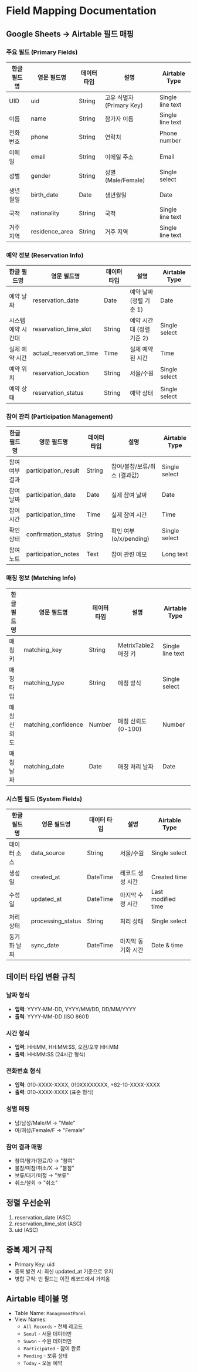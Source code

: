 # Field Mapping Documentation

## Google Sheets → Airtable 필드 매핑

### 주요 필드 (Primary Fields)

| 한글 필드명 | 영문 필드명 | 데이터 타입 | 설명 | Airtable Type |
|------------|------------|------------|------|--------------|
| UID | uid | String | 고유 식별자 (Primary Key) | Single line text |
| 이름 | name | String | 참가자 이름 | Single line text |
| 전화번호 | phone | String | 연락처 | Phone number |
| 이메일 | email | String | 이메일 주소 | Email |
| 성별 | gender | String | 성별 (Male/Female) | Single select |
| 생년월일 | birth_date | Date | 생년월일 | Date |
| 국적 | nationality | String | 국적 | Single line text |
| 거주지역 | residence_area | String | 거주 지역 | Single line text |

### 예약 정보 (Reservation Info)

| 한글 필드명 | 영문 필드명 | 데이터 타입 | 설명 | Airtable Type |
|------------|------------|------------|------|--------------|
| 예약 날짜 | reservation_date | Date | 예약 날짜 (정렬 기준 1) | Date |
| 시스템 예약 시간대 | reservation_time_slot | String | 예약 시간대 (정렬 기준 2) | Single select |
| 실제 예약 시간 | actual_reservation_time | Time | 실제 예약된 시간 | Time |
| 예약 위치 | reservation_location | String | 서울/수원 | Single select |
| 예약 상태 | reservation_status | String | 예약 상태 | Single select |

### 참여 관리 (Participation Management)

| 한글 필드명 | 영문 필드명 | 데이터 타입 | 설명 | Airtable Type |
|------------|------------|------------|------|--------------|
| 참여 여부 결과 | participation_result | String | 참여/불참/보류/취소 (결과값) | Single select |
| 참여 날짜 | participation_date | Date | 실제 참여 날짜 | Date |
| 참여 시간 | participation_time | Time | 실제 참여 시간 | Time |
| 확인 상태 | confirmation_status | String | 확인 여부 (o/x/pending) | Single select |
| 참여 노트 | participation_notes | Text | 참여 관련 메모 | Long text |

### 매칭 정보 (Matching Info)

| 한글 필드명 | 영문 필드명 | 데이터 타입 | 설명 | Airtable Type |
|------------|------------|------------|------|--------------|
| 매칭 키 | matching_key | String | MetrixTable2 매칭 키 | Single line text |
| 매칭 타입 | matching_type | String | 매칭 방식 | Single select |
| 매칭 신뢰도 | matching_confidence | Number | 매칭 신뢰도 (0-100) | Number |
| 매칭 날짜 | matching_date | Date | 매칭 처리 날짜 | Date |

### 시스템 필드 (System Fields)

| 한글 필드명 | 영문 필드명 | 데이터 타입 | 설명 | Airtable Type |
|------------|------------|------------|------|--------------|
| 데이터 소스 | data_source | String | 서울/수원 | Single select |
| 생성일 | created_at | DateTime | 레코드 생성 시간 | Created time |
| 수정일 | updated_at | DateTime | 마지막 수정 시간 | Last modified time |
| 처리 상태 | processing_status | String | 처리 상태 | Single select |
| 동기화 날짜 | sync_date | DateTime | 마지막 동기화 시간 | Date & time |

## 데이터 타입 변환 규칙

### 날짜 형식
- **입력**: YYYY-MM-DD, YYYY/MM/DD, DD/MM/YYYY
- **출력**: YYYY-MM-DD (ISO 8601)

### 시간 형식
- **입력**: HH:MM, HH:MM:SS, 오전/오후 HH:MM
- **출력**: HH:MM:SS (24시간 형식)

### 전화번호 형식
- **입력**: 010-XXXX-XXXX, 010XXXXXXXX, +82-10-XXXX-XXXX
- **출력**: 010-XXXX-XXXX (표준 형식)

### 성별 매핑
- 남/남성/Male/M → "Male"
- 여/여성/Female/F → "Female"

### 참여 결과 매핑
- 참여/참가/완료/O → "참여"
- 불참/미참/취소/X → "불참"
- 보류/대기/미정 → "보류"
- 취소/철회 → "취소"

## 정렬 우선순위
1. reservation_date (ASC)
2. reservation_time_slot (ASC)
3. uid (ASC)

## 중복 제거 규칙
- Primary Key: uid
- 중복 발견 시: 최신 updated_at 기준으로 유지
- 병합 규칙: 빈 필드는 이전 레코드에서 가져옴

## Airtable 테이블 명
- Table Name: `ManagementPanel`
- View Names:
  - `All Records` - 전체 레코드
  - `Seoul` - 서울 데이터만
  - `Suwon` - 수원 데이터만
  - `Participated` - 참여 완료
  - `Pending` - 보류 상태
  - `Today` - 오늘 예약